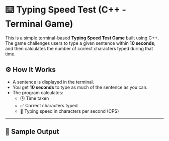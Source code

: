 # ⌨️ Typing Speed Test (C++ - Terminal Game)

This is a simple terminal-based **Typing Speed Test Game** built using C++. The game challenges users to type a given sentence within **10 seconds**, and then calculates the number of correct characters typed during that time.



## ⚙️ How It Works

- A sentence is displayed in the terminal.
- You get **10 seconds** to type as much of the sentence as you can.
- The program calculates:
  - 🕒 Time taken
  - ✅ Correct characters typed
  - 🔢 Typing speed in characters per second (CPS)

---

## 🧪 Sample Output

